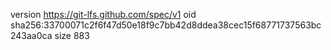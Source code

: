 version https://git-lfs.github.com/spec/v1
oid sha256:33700071c2f6f47d50e18f9c7bb42d8ddea38cec15f68771737563bc243aa0ca
size 883
